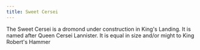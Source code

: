 ```yaml
---
title: Sweet Cersei
---
```


The Sweet Cersei is a dromond under construction in King's Landing. It is named after Queen Cersei Lannister. It is equal in size and/or might to King Robert's Hammer


